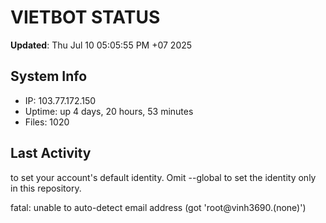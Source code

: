 # VIETBOT STATUS
**Updated**: Thu Jul 10 05:05:55 PM +07 2025

## System Info
- IP: 103.77.172.150
- Uptime: up 4 days, 20 hours, 53 minutes
- Files: 1020

## Last Activity

to set your account's default identity.
Omit --global to set the identity only in this repository.

fatal: unable to auto-detect email address (got 'root@vinh3690.(none)')
